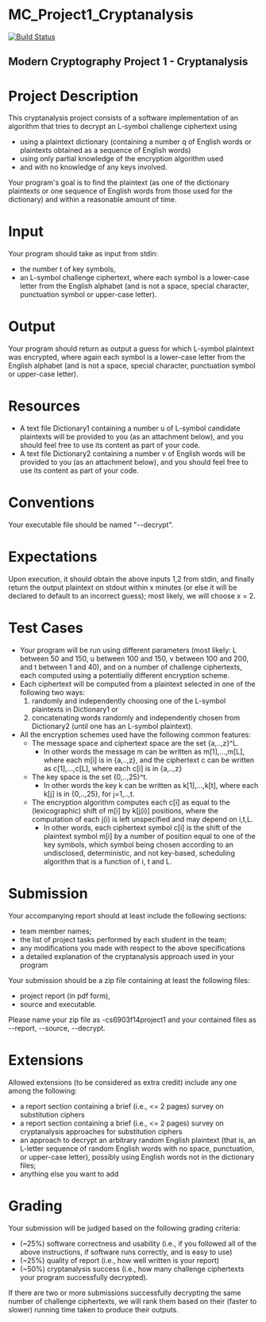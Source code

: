 MC_Project1_Cryptanalysis 
=========================
[![Build Status](https://travis-ci.org/sanghviharshit/MC_Project1_Cryptanalysis.svg?branch=master)](https://travis-ci.org/sanghviharshit/MC_Project1_Cryptanalysis)

Modern Cryptography Project 1 - Cryptanalysis
---------------------------------------------

# Project Description
This cryptanalysis project consists of a software implementation of an algorithm that tries to decrypt an L-symbol challenge ciphertext using
* using a plaintext dictionary (containing a number q of English words or plaintexts obtained as a sequence of English words)
* using only partial knowledge of the encryption algorithm used
* and with no knowledge of any keys involved.
 
Your program's goal is to find the plaintext (as one of the dictionary plaintexts or one sequence of English words from those used for the dictionary) and within a reasonable amount of time.

# Input
Your program should take as input from stdin:
* the number t of key symbols,
* an L-symbol challenge ciphertext, where each symbol is a lower-case letter from the English alphabet (and is not a space, special character, punctuation symbol or upper-case letter). 

# Output
Your program should return as output a guess for which L-symbol plaintext was encrypted, where again each symbol is a lower-case letter from the English alphabet (and is not a space, special character, punctuation symbol or upper-case letter).

# Resources
* A text file Dictionary1 containing a number u of L-symbol candidate plaintexts will be provided to you (as an attachment below), and you should feel free to use its content as part of your code. 
* A text file Dictionary2 containing a number v of English words will be provided to you (as an attachment below), and you should feel free to use its content as part of your code.

# Conventions
Your executable file should be named "<last name1>-<last name2>-decrypt". 

# Expectations
Upon execution, it should obtain the above inputs 1,2 from stdin, and finally return the output plaintext on stdout within x minutes (or else it will be declared to default to an incorrect guess); most likely, we will choose x = 2.

# Test Cases
* Your program will be run using different parameters (most likely: L between 50 and 150, u between 100 and 150, v between 100 and 200, and t between 1 and 40), and on a number of challenge ciphertexts, each computed using a potentially different encryption scheme. 
* Each ciphertext will be computed from a plaintext selected in one of the following two ways:
    1. randomly and independently choosing one of the L-symbol plaintexts in Dictionary1 or
    2. concatenating words randomly and independently chosen from Dictionary2 (until one has an L-symbol plaintext).
* All the encryption schemes used have the following common features:
    * The message space and ciphertext space are the set {a,..,z}^L. 
        * In other words the message m can be written as m[1],...,m[L], where each m[i] is in {a,..,z}, and the ciphertext c can be written as c[1],...,c[L], where each c[i] is in {a,..,z}
    * The key space is the set {0,..,25}^t. 
        * In other words the key k can be written as k[1],...,k[t], where each k[j] is in {0,..,25}, for j=1,..,t.
    * The encryption algorithm computes each c[i] as equal to the (lexicographic) shift of m[i] by k[j(i)] positions, where the computation of each j(i) is left unspecified and may depend on i,t,L.
    	* In other words, each ciphertext symbol c[i] is the shift of the plaintext symbol m[i] by a number of position equal to one of the key symbols, which symbol being chosen according to an undisclosed, deterministic, and not key-based, scheduling algorithm that is a function of i, t and L.

# Submission 
Your accompanying report should at least include the following sections:
* team member names;
* the list of project tasks performed by each student in the team;
* any modifications you made with respect to the above specifications
* a detailed explanation of the cryptanalysis approach used in your program

Your submission should be a zip file containing at least the following files:
* project report (in pdf form),
* source and executable. 

Please name your zip file as <last-name1><last-name2>-cs6903f14project1 and your contained files as <last-name1>-<last-name2>-report, <last-name1>-<last-name2>-source, <last-name1>-<last-name2>-decrypt. 

# Extensions
Allowed extensions (to be considered as extra credit) include any one among the following:
* a report section containing a brief (i.e., <= 2 pages) survey on substitution ciphers
* a report section containing a brief (i.e., <= 2 pages) survey on cryptanalysis approaches for substitution ciphers
* an approach to decrypt an arbitrary random English plaintext (that is, an L-letter sequence of random English words with no space, punctuation, or upper-case letter), possibly using English words not in the dictionary files;
* anything else you want to add

# Grading
Your submission will be judged based on the following grading criteria:
* (~25%) software correctness and usability (i.e., if you followed all of the above instructions, if software runs correctly, and is easy to use)
* (~25%) quality of report (i.e., how well written is your report)
* (~50%) cryptanalysis success (i.e., how many challenge ciphertexts your program successfully decrypted). 

If there are two or more submissions successfully decrypting the same number of challenge ciphertexts, we will rank them based on their (faster to slower) running time taken to produce their outputs.
